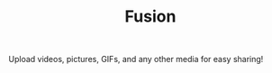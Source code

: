<h1 align="center">Fusion</h1>

<br />


Upload videos, pictures, GIFs, and any other media for easy sharing!
